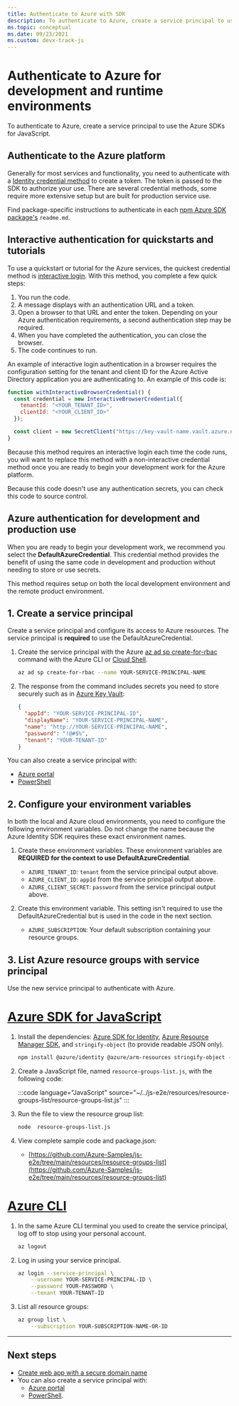 ```yaml
---
title: Authenticate to Azure with SDK
description: To authenticate to Azure, create a service principal to use the Azure SDKs for JavaScript.
ms.topic: conceptual
ms.date: 09/23/2021
ms.custom: devx-track-js
---
```


# Authenticate to Azure for development and runtime environments

To authenticate to Azure, create a service principal to use the Azure SDKs for JavaScript.

## Authenticate to the Azure platform

Generally for most services and functionality, you need to authenticate with a [Identity credential method](https://www.npmjs.com/package/@azure/identity) to create a token. The token is passed to the SDK to authorize your use. There are several credential methods, some require more extensive setup but are built for production service use. 

Find package-specific instructions to authenticate in each [npm Azure SDK package's](../azure-sdk-library-package-index.md) `readme.md`. 

## Interactive authentication for quickstarts and tutorials

To use a quickstart or tutorial for the Azure services, the quickest credential method is [interactive login](https://github.com/Azure/azure-sdk-for-js/blob/hotfix/identity_1.3.0/sdk/identity/identity/samples/AzureIdentityExamples.md#authenticating-a-user-account-interactively-in-the-browser). With this method, you complete a few quick steps:
1. You run the code.
1. A message displays with an authentication URL and a token. 
1. Open a browser to that URL and enter the token. Depending on your Azure authentication requirements, a second authentication step may be required.
1. When you have completed the authentication, you can close the browser.
1. The code continues to run.

An example of interactive login authentication in a browser requires the configuration setting for the tenant and client ID for the Azure Active Directory application you are authenticating to. An example of this code is:

```javascript
function withInteractiveBrowserCredential() {
  const credential = new InteractiveBrowserCredential({
    tenantId: "<YOUR_TENANT_ID>",
    clientId: "<YOUR_CLIENT_ID>"
  });

  const client = new SecretClient("https://key-vault-name.vault.azure.net", credential);
}
```

Because this method requires an interactive login each time the code runs, you will want to replace this method with a non-interactive credential method once you are ready to begin your development work for the Azure platform. 

Because this code doesn't use any authentication secrets, you can check this code to source control. 

## Azure authentication for development and production use

When you are ready to begin your development work, we recommend you select the **DefaultAzureCredential**. This credential method provides the benefit of using the same code in development and production without needing to store or use secrets.  

This method requires setup on both the local development environment and the remote product environment. 

## 1. Create a service principal

Create a service principal and configure its access to Azure resources. The service principal is **required** to use the DefaultAzureCredential.

1. Create the service principal with the Azure [az ad sp create-for-rbac](/cli/azure/ad/sp#az_ad_sp_create_for_rbac) command with the Azure CLI or [Cloud Shell](https://shell.azure.com). 

    ```bash
    az ad sp create-for-rbac --name YOUR-SERVICE-PRINCIPAL-NAME
    ```

2. The response from the command includes secrets you need to store securely such as in [Azure Key Vault](/azure/key-vault/):

    ```json
    {
      "appId": "YOUR-SERVICE-PRINCIPAL-ID",
      "displayName": "YOUR-SERVICE-PRINCIPAL-NAME",
      "name": "http://YOUR-SERVICE-PRINCIPAL-NAME",
      "password": "!@#$%",
      "tenant": "YOUR-TENANT-ID"
    }
    ```

You can also create a service principal with:
* [Azure portal](/azure/active-directory/develop/howto-create-service-principal-portal)
* [PowerShell](/azure/active-directory/develop/howto-authenticate-service-principal-powershell) 


## 2. Configure your environment variables

In both the local and Azure cloud environments, you need to configure the following environment variables. Do not change the name because the Azure Identity SDK requires these exact environment names. 

1. Create these environment variables. These environment variables are **REQUIRED for the context to use DefaultAzureCredential**. 

   * `AZURE_TENANT_ID`: `tenant` from the service principal output above. 
   * `AZURE_CLIENT_ID`: `appId` from the service principal output above.
   * `AZURE_CLIENT_SECRET`: `password` from the service principal output above.

1. Create this environment variable. This setting isn't required to use the DefaultAzureCredential but is used in the code in the next section.

   * `AZURE_SUBSCRIPTION`: Your default subscription containing your resource groups. 

## 3. List Azure resource groups with service principal 

Use the new service principal to authenticate with Azure. 

# [Azure SDK for JavaScript](#tab/azure-sdk-for-javascript)

1. Install the dependencies: [Azure SDK for Identity](https://www.npmjs.com/package/@azure/identity), [Azure Resource Manager SDK](https://www.npmjs.com/package/@azure/arm-resources), and `stringify-object` (to provide readable JSON only).

    ```bash
    npm install @azure/identity @azure/arm-resources stringify-object --save
    ```

1. Create a JavaScript file, named `resource-groups-list.js`, with the following code:

    :::code language="JavaScript" source="~/../js-e2e/resources/resource-groups-list/resource-groups-list.js"  :::

1. Run the file to view the resource group list:

    ```bash
    node  resource-groups-list.js
    ```

1. View complete sample code and package.json:

    * [https://github.com/Azure-Samples/js-e2e/tree/main/resources/resource-groups-list](https://github.com/Azure-Samples/js-e2e/tree/main/resources/resource-groups-list)

# [Azure CLI](#tab/azure-cli-create-resource)

1. In the same Azure CLI terminal you used to create the service principal, log off to stop using your personal account.

    ```bash
    az logout
    ```
    
1. Log in using your service principal. 

    ```bash
    az login --service-principal \
        --username YOUR-SERVICE-PRINCIPAL-ID \
        --password YOUR-PASSWORD \
        --tenant YOUR-TENANT-ID
    ```

1.  List all resource groups: 

    ```bash
    az group list \
        --subscription YOUR-SUBSCRIPTION-NAME-OR-ID
    ```

---

## Next steps

* [Create web app with a secure domain name](../how-to/add-custom-domain-to-web-app.md)
* You can also create a service principal with:
  * [Azure portal](/azure/active-directory/develop/howto-create-service-principal-portal)
  * [PowerShell](/azure/active-directory/develop/howto-authenticate-service-principal-powershell). 